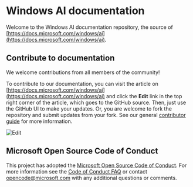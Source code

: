 # Windows AI documentation

Welcome to the Windows AI documentation repository, the source of [https://docs.microsoft.com/windows/ai](https://docs.microsoft.com/windows/ai).

## Contribute to documentation

We welcome contributions from all members of the community!

To contribute to our documentation, you can visit the article on [https://docs.microsoft.com/windows/ai](https://docs.microsoft.com/windows/ai) and click the **Edit** link in the top right corner of the article, which goes to the GitHub source. Then, just use the GitHub UI to make your updates. Or, you are welcome to fork the repository and submit updates from your fork. See our general [contributor guide](https://docs.microsoft.com/contribute/) for more information.

![Edit](docs/images/edit-button.png)

## Microsoft Open Source Code of Conduct
This project has adopted the [Microsoft Open Source Code of Conduct](https://opensource.microsoft.com/codeofconduct/).
For more information see the [Code of Conduct FAQ](https://opensource.microsoft.com/codeofconduct/faq/) or contact [opencode@microsoft.com](mailto:opencode@microsoft.com) with any additional questions or comments.
